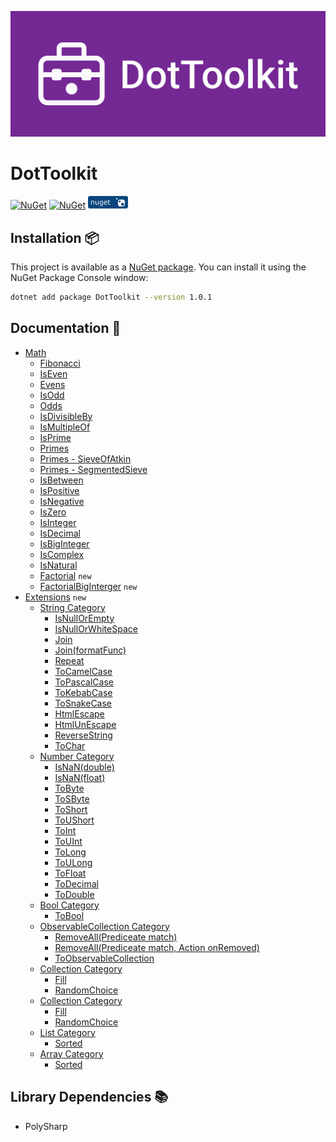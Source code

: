﻿![DotToolkit Cover](assets/dottoolkit-cover.svg)

# DotToolkit

[![NuGet](https://img.shields.io/nuget/dt/DotToolkit.svg)](https://www.nuget.org/stats/packages/DotToolkit?groupby=Version) 
[![NuGet](https://img.shields.io/nuget/vpre/DotToolkit.svg)](https://www.nuget.org/packages/DotToolkit/)
<a href="https://www.nuget.org/packages/DotToolkit">
    <img src="https://raw.githubusercontent.com/alexfalconflores/alexfalconflores/main/img/nuget-banner.svg" height=20 alt="Go to Nuget"/>
</a>


## Installation 📦
This project is available as a [NuGet package](https://www.nuget.org/packages/DotToolkit). You can install it using the NuGet Package Console window:
```bash
dotnet add package DotToolkit --version 1.0.1
```

## Documentation 📖
- [Math](docs/Math.md)
    - [Fibonacci](docs/Math.md#fibonacci)
    - [IsEven](docs/Math.md#iseven)
    - [Evens](docs/Math.md#evens)
    - [IsOdd](docs/Math.md#isodd)
    - [Odds](docs/Math.md#odds)
    - [IsDivisibleBy](docs/Math.md#isdivisibleby)
    - [IsMultipleOf](docs/Math.md#ismultipleof)
    - [IsPrime](docs/Math.md#isprime)
    - [Primes](docs/Math.md#primes)
    - [Primes - SieveOfAtkin](docs/Math.md#primes---sieveofatkin)
    - [Primes - SegmentedSieve](docs/Math.md#primes---segmentedsieve)
    - [IsBetween](docs/Math.md#isbetween)
    - [IsPositive](docs/Math.md#ispositive)
    - [IsNegative](docs/Math.md#isnegative)
    - [IsZero](docs/Math.md#iszero)
    - [IsInteger](docs/Math.md#isinteger)
    - [IsDecimal](docs/Math.md#isdecimal)
    - [IsBigInteger](docs/Math.md#isbetween)
    - [IsComplex](docs/Math.md#iscomplex)
    - [IsNatural](docs/Math.md#isnatural)
    - [Factorial](docs/Math.md#factorial) `new`
    - [FactorialBigInterger](docs/Math.md#factorialbiginteger) `new`
- [Extensions](docs/Extensions.md) `new`
    - [String Category](docs/ext/string.md)
      - [IsNullOrEmpty](docs/ext/string.md#isnullorempty)
      - [IsNullOrWhiteSpace](docs/ext/string.md#isnullorwhitespace)
      - [Join](docs/ext/string.md#join-string-separator)
      - [Join(formatFunc)](docs/ext/string.md#join-string-separator-funct-string-formatfunc)
      - [Repeat](docs/ext/string.md#repeat)
      - [ToCamelCase](docs/ext/string.md#tocamelcase)
      - [ToPascalCase](docs/ext/string.md#topascalcase)
      - [ToKebabCase](docs/ext/string.md#tokebabcase)
      - [ToSnakeCase](docs/ext/string.md#tosnakecase)
      - [HtmlEscape](docs/ext/string.md#htmlescape)
      - [HtmlUnEscape](docs/ext/string.md#htmlunescape)
      - [ReverseString](docs/ext/string.md#reversestring)
      - [ToChar](docs/ext/string.md#tochar)
    - [Number Category](docs/ext/number.md)
      - [IsNaN(double)](docs/ext/number.md#isnan-double)
      - [IsNaN(float)](docs/ext/number.md#isnan-float)
      - [ToByte](docs/ext/number.md#tobyte)
      - [ToSByte](docs/ext/number.md#tosbyte)
      - [ToShort](docs/ext/number.md#toshort)
      - [ToUShort](docs/ext/number.md#toushort)
      - [ToInt](docs/ext/number.md#toint)
      - [ToUInt](docs/ext/number.md#touint)
      - [ToLong](docs/ext/number.md#tolong)
      - [ToULong](docs/ext/number.md#toulong)
      - [ToFloat](docs/ext/number.md#tofloat)
      - [ToDecimal](docs/ext/number.md#todecimal)
      - [ToDouble](docs/ext/number.md#todouble)
    - [Bool Category](docs/ext/bool.md)
      - [ToBool](docs/ext/bool.md#tobool)
    - [ObservableCollection Category](docs/ext/observableCollection.md)
      - [RemoveAll(Prediceate match)](docs/ext/observableCollection.md#removeall-predicate-match)
      - [RemoveAll(Prediceate match, Action onRemoved)](docs/ext/observableCollection.md#removeall-predicate-match-action-onremoved)
      - [ToObservableCollection](docs/ext/observableCollection.md#toobservablecollection)
    - [Collection Category](docs/ext/collection.md)
      - [Fill](docs/ext/collection.md#fill)
      - [RandomChoice](docs/ext/collection.md#randomchoice)
    - [Collection Category](docs/ext/collection.md)
      - [Fill](docs/ext/collection.md#fill)
      - [RandomChoice](docs/ext/collection.md#randomchoice)
    - [List Category](docs/ext/list.md)
      - [Sorted](docs/ext/list.md)
    - [Array Category](docs/ext/array.md)
      - [Sorted](docs/ext/array.md#sorted)
    

## Library Dependencies 📚
- PolySharp
